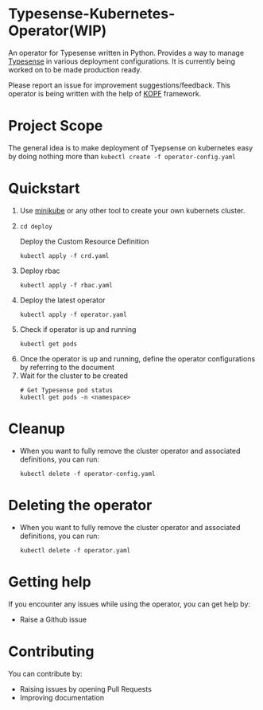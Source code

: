 # Typesense-Kubernetes-Operator(WIP)
An operator for Typesense written in Python. Provides a way to manage [Typesense](https://typesense.org/) in various deployment configurations.
It is currently being worked on to be made production ready.

Please report an issue for improvement suggestions/feedback. This operator is being written with the help of [KOPF](https://github.com/nolar/kopf) framework.

# Project Scope
The general idea is to make deployment of Tyepsense on kubernetes easy by doing nothing more than `kubectl create -f operator-config.yaml`

# Quickstart

1. Use [minikube](https://kubernetes.io/docs/tasks/tools/install-minikube/) or any other tool to create your own kubernets cluster.
2.  ```
    cd deploy
    ```
    Deploy the Custom Resource Definition
    ```
    kubectl apply -f crd.yaml
    ```
3. Deploy rbac
    ```
    kubectl apply -f rbac.yaml
    ```
4. Deploy the latest operator 
    ```
    kubectl apply -f operator.yaml
    ```
5. Check if operator is up and running 
    ```
    kubectl get pods 
    ```
6. Once the operator is up and running, define the operator configurations by referring to the document
7. Wait for the cluster to be created
    ```
    # Get Typesense pod status
    kubectl get pods -n <namespace>
    ```

# Cleanup
- When you want to fully remove the cluster operator and associated definitions, you can run:
    ```
    kubectl delete -f operator-config.yaml
    ```
# Deleting the operator
- When you want to fully remove the cluster operator and associated definitions, you can run:
    ```
    kubectl delete -f operator.yaml
    ```

# Getting help
If you encounter any issues while using the operator, you can get help by:
- Raise a Github issue

# Contributing
You can contribute by:
- Raising issues by opening Pull Requests
- Improving documentation